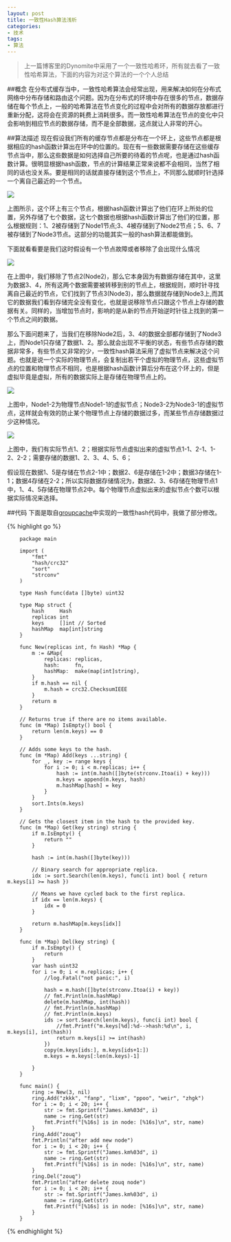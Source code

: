 ```yaml
---
layout: post
title: 一致性Hash算法浅析
categories:
- 技术
tags:
- 算法
---
```

>上一篇博客里的Dynomite中采用了一个一致性哈希环，所有就去看了一致性哈希算法，下面的内容为对这个算法的一个个人总结

##概念
在分布式缓存当中，一致性哈希算法会经常出现，用来解决如何在分布式网络中分布存储和路由这个问题。因为在分布式的环境中存在很多的节点，数据存储在每个节点上，一般的哈希算法在节点变化的过程中会对所有的数据存放都进行重新分配，这将会在资源的耗费上消耗很多。而一致性哈希算法在节点的变化中只会影响到相应节点的数据存储，而不是全部数据，这点就让人非常的开心。

##算法描述
现在假设我们所有的缓存节点都是分布在一个环上，这些节点都是根据相应的hash函数计算出在环中的位置的。现在有一些数据需要存储在这些缓存节点当中，那么这些数据是如何选择自己所要的待着的节点呢，也是通过hash函数计算。很明显根据hash函数，节点的计算结果正常来说都不会相同，当然了相同的话也没关系。要是相同的话就直接存储到这个节点上，不同那么就顺时针选择一个离自己最近的一个节点。

![](/image/2014blog/20141126_0.PNG)

上图所示，这个环上有三个节点，根据hash函数计算出了他们在环上所处的位置，另外存储了七个数据，这七个数据也根据hash函数计算出了他们的位置，那么根据规则：1、2被存储到了Node1节点;3、4被存储到了Node2节点；5、6、7被存储到了Node3节点。这部分的功能其实一般的hash算法都能做到。

下面就看看要是我们这时假设有一个节点故障或者移除了会出现什么情况

![](/image/2014blog/20141126_1.PNG)

在上图中，我们移除了节点2(Node2)，那么它本身因为有数据存储在其中，这里为数据3、4，所有这两个数据需要被转移到别的节点上，根据规则，顺时针寻找离自己最近的节点，它们找到了节点3(Node3)，那么数据就存储到Node3上,而其它的数据我们看到存储完全没有变化，也就是说移除节点只跟这个节点上存储的数据有关。同样的，当增加节点时，影响的是从新的节点开始逆时针往上找到的第一个节点之间的数据。

那么下面问题来了，当我们在移除Node2后，3、4的数据全部都存储到了Node3上，而Node1只存储了数据1、2。那么就会出现不平衡的状态，有些节点存储的数据非常多，有些节点又非常的少，一致性hash算法采用了虚拟节点来解决这个问题。也就是说一个实际的物理节点，会复制出若干个虚拟的物理节点，这些虚拟节点的位置和物理节点不相同，也是根据hash函数计算后分布在这个环上的，但是虚拟毕竟是虚拟，所有的数据实际上是存储在物理节点上的。

![](/image/2014blog/20141126_2.PNG)

上图中，Node1-2为物理节点Node1-1的虚拟节点；Node3-2为Node3-1的虚拟节点，这样就会有效的防止某个物理节点上存储的数据过多，而某些节点存储数据过少这种情况。

![](/image/2014blog/20141126_3.PNG)

上图中，我们有实际节点1、2；根据实际节点虚拟出来的虚拟节点1-1、2-1、1-2、2-2；需要存储的数据1、2、3、4、5、6；

假设现在数据1、5是存储在节点2-1中；数据2、6是存储在1-2中；数据3存储在1-1；数据4存储在2-2；所以实际数据存储情况为，数据2、3、6存储在物理节点1中，1、4、5存储在物理节点2中。每个物理节点虚拟出来的虚拟节点个数可以根据实际情况来选择。

##代码
下面是取自[groupcache](https://github.com/golang/groupcache/blob/master/consistenthash/consistenthash.go)中实现的一致性hash代码中，我做了部分修改。

{% highlight go %}

		package main
		
		import (
			"fmt"
			"hash/crc32"
			"sort"
			"strconv"
		)
		
		type Hash func(data []byte) uint32
		
		type Map struct {
			hash     Hash
			replicas int
			keys     []int // Sorted
			hashMap  map[int]string
		}
		
		func New(replicas int, fn Hash) *Map {
			m := &Map{
				replicas: replicas,
				hash:     fn,
				hashMap:  make(map[int]string),
			}
			if m.hash == nil {
				m.hash = crc32.ChecksumIEEE
			}
			return m
		}
		
		// Returns true if there are no items available.
		func (m *Map) IsEmpty() bool {
			return len(m.keys) == 0
		}
		
		// Adds some keys to the hash.
		func (m *Map) Add(keys ...string) {
			for _, key := range keys {
				for i := 0; i < m.replicas; i++ {
					hash := int(m.hash([]byte(strconv.Itoa(i) + key)))
					m.keys = append(m.keys, hash)
					m.hashMap[hash] = key
				}
			}
			sort.Ints(m.keys)
		}
		
		// Gets the closest item in the hash to the provided key.
		func (m *Map) Get(key string) string {
			if m.IsEmpty() {
				return ""
			}
		
			hash := int(m.hash([]byte(key)))
		
			// Binary search for appropriate replica.
			idx := sort.Search(len(m.keys), func(i int) bool { return m.keys[i] >= hash })
		
			// Means we have cycled back to the first replica.
			if idx == len(m.keys) {
				idx = 0
			}
		
			return m.hashMap[m.keys[idx]]
		}
		
		func (m *Map) Del(key string) {
			if m.IsEmpty() {
				return
			}
			var hash uint32
			for i := 0; i < m.replicas; i++ {
				//log.Fatal("not panic:", i)
		
				hash = m.hash([]byte(strconv.Itoa(i) + key))
				// fmt.Println(m.hashMap)
				delete(m.hashMap, int(hash))
				// fmt.Println(m.hashMap)
				// fmt.Println(m.keys)
				ids := sort.Search(len(m.keys), func(i int) bool {
					//fmt.Printf("m.keys[%d]:%d-->hash:%d\n", i, m.keys[i], int(hash))
					return m.keys[i] >= int(hash)
				})
				copy(m.keys[ids:], m.keys[ids+1:])
				m.keys = m.keys[:len(m.keys)-1]
		
			}
		}
		
		func main() {
			ring := New(3, nil)
			ring.Add("zkkk", "fanp", "lixm", "ppoo", "weir", "zhgk")
			for i := 0; i < 20; i++ {
				str := fmt.Sprintf("James.km%03d", i)
				name := ring.Get(str)
				fmt.Printf("[%16s] is in node: [%16s]\n", str, name)
			}
			ring.Add("zouq")
			fmt.Println("after add new node")
			for i := 0; i < 20; i++ {
				str := fmt.Sprintf("James.km%03d", i)
				name := ring.Get(str)
				fmt.Printf("[%16s] is in node: [%16s]\n", str, name)
			}
			ring.Del("zouq")
			fmt.Println("after delete zouq node")
			for i := 0; i < 20; i++ {
				str := fmt.Sprintf("James.km%03d", i)
				name := ring.Get(str)
				fmt.Printf("[%16s] is in node: [%16s]\n", str, name)
			}
		}


{% endhighlight %}